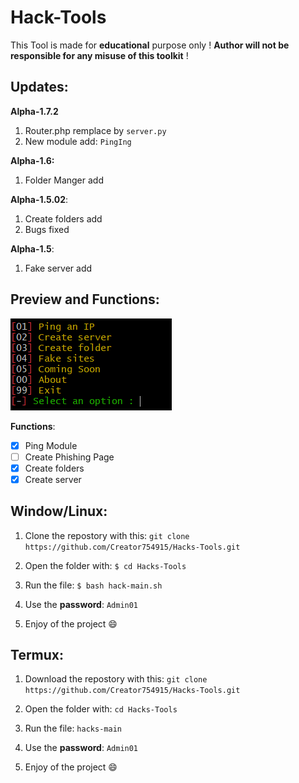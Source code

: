 # Hack-Tools

This Tool is made for **educational** purpose only !
**Author will not be responsible for any misuse of this toolkit** !

## Updates:

**Alpha-1.7.2**
  1) Router.php remplace by ```server.py```
  2) New module add: ```PingIng```

**Alpha-1.6:**
  1) Folder Manger add

**Alpha-1.5.02**:
  1) Create folders add
  2) Bugs fixed
 
**Alpha-1.5**:
  1) Fake server add

## Preview and Functions:

![Coming soon...](https://raw.githubusercontent.com/Creator754915/Hack-Tools/main/preview.png)

**Functions**:
- [x] Ping Module
- [ ] Create Phishing Page
- [x] Create folders
- [x] Create server

## Window/Linux:

1) Clone the repostory with this: ```git clone https://github.com/Creator754915/Hacks-Tools.git```

2) Open the folder with: ```$ cd Hacks-Tools```

3) Run the file: ```$ bash hack-main.sh```

4) Use the **password**: ```Admin01```

5) Enjoy of the project 😄


## Termux:

1) Download the repostory with this: ```git clone https://github.com/Creator754915/Hacks-Tools.git```

2) Open the folder with: ```cd Hacks-Tools```

3) Run the file: ```hacks-main```

4) Use the **password**: ```Admin01```

5) Enjoy of the project 😄
